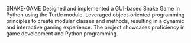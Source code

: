 SNAKE-GAME
Designed and implemented a GUI-based Snake Game in Python using the Turtle module. Leveraged object-oriented programming principles to create modular classes and methods, resulting in a dynamic and interactive gaming experience. The project showcases proficiency in game development and Python programming. 
